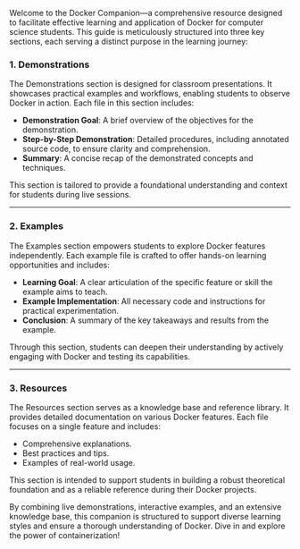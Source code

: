 
Welcome to the Docker Companion—a comprehensive resource designed to facilitate effective learning and application of Docker for computer science students. This guide is meticulously structured into three key sections, each serving a distinct purpose in the learning journey:

### 1. **Demonstrations**
The Demonstrations section is designed for classroom presentations. It showcases practical examples and workflows, enabling students to observe Docker in action. Each file in this section includes:

- **Demonstration Goal**: A brief overview of the objectives for the demonstration.
- **Step-by-Step Demonstration**: Detailed procedures, including annotated source code, to ensure clarity and comprehension.
- **Summary**: A concise recap of the demonstrated concepts and techniques.

This section is tailored to provide a foundational understanding and context for students during live sessions.

---

### 2. **Examples**
The Examples section empowers students to explore Docker features independently. Each example file is crafted to offer hands-on learning opportunities and includes:

- **Learning Goal**: A clear articulation of the specific feature or skill the example aims to teach.
- **Example Implementation**: All necessary code and instructions for practical experimentation.
- **Conclusion**: A summary of the key takeaways and results from the example.

Through this section, students can deepen their understanding by actively engaging with Docker and testing its capabilities.

---

### 3. **Resources**
The Resources section serves as a knowledge base and reference library. It provides detailed documentation on various Docker features. Each file focuses on a single feature and includes:

- Comprehensive explanations.
- Best practices and tips.
- Examples of real-world usage.

This section is intended to support students in building a robust theoretical foundation and as a reliable reference during their Docker projects.

By combining live demonstrations, interactive examples, and an extensive knowledge base, this companion is structured to support diverse learning styles and ensure a thorough understanding of Docker. Dive in and explore the power of containerization!
